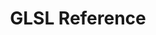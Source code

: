 ---
type: link
title: GLSL Reference
href: https://learnopengl.com/Getting-started/Shaders
rank: 2
---